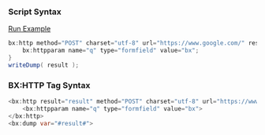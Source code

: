 ### Script Syntax



<a href="https://try.boxlang.io/?code=eJwtjEEKwjAQRdfmFMOsdGGzlZbs3CvoBdJ20hYyJqYTo4h3t1JX%2F%2FF5vPZZjyIRmGQMvcHz6XJF6EabZhKDWdz%2BgJCTN%2Fjz5lrrUko1hDB4qrrAGiHRnP0ir4vwVpt2zUabLMPNMhm8I8grLuBCYjeR7xEe1ufl6Rx7bNRHlTQJHTPH7T8Ku0Z9Afh2N4k%3D" target="_blank">Run Example</a>

```java
bx:http method="POST" charset="utf-8" url="https://www.google.com/" result="result" {
	bx:httpparam name="q" type="formfield" value="bx";
}
writeDump( result );

```


### BX:HTTP Tag Syntax




```java
<bx:http result="result" method="POST" charset="utf-8" url="https://www.google.com/">
    <bx:httpparam name="q" type="formfield" value="bx">
</bx:http>
<bx:dump var="#result#">
```


